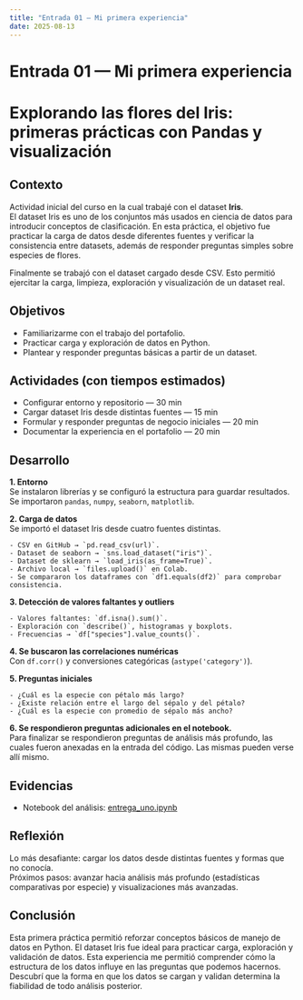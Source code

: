 ```yaml
---
title: "Entrada 01 — Mi primera experiencia"
date: 2025-08-13
---
```


# Entrada 01 — Mi primera experiencia
# Explorando las flores del Iris: primeras prácticas con Pandas y visualización

## Contexto

Actividad inicial del curso en la cual trabajé con el dataset **Iris**.  
El dataset Iris es uno de los conjuntos más usados en ciencia de datos para introducir conceptos de clasificación. En esta práctica, el objetivo fue practicar la carga de datos desde diferentes fuentes y verificar la consistencia entre datasets, además de responder preguntas simples sobre especies de flores.

Finalmente se trabajó con el dataset cargado desde CSV. Esto permitió ejercitar la carga, limpieza, exploración y visualización de un dataset real.

## Objetivos

- Familiarizarme con el trabajo del portafolio.
- Practicar carga y exploración de datos en Python.
- Plantear y responder preguntas básicas a partir de un dataset.

## Actividades (con tiempos estimados)

- Configurar entorno y repositorio — 30 min  
- Cargar dataset Iris desde distintas fuentes — 15 min  
- Formular y responder preguntas de negocio iniciales — 20 min  
- Documentar la experiencia en el portafolio — 20 min  

## Desarrollo

**1\. Entorno**  
   Se instalaron librerías y se configuró la estructura para guardar resultados. Se importaron `pandas`, `numpy`, `seaborn`, `matplotlib`.  

**2\. Carga de datos**  
   Se importó el dataset Iris desde cuatro fuentes distintas.  

    - CSV en GitHub → `pd.read_csv(url)`.  
    - Dataset de seaborn → `sns.load_dataset("iris")`.  
    - Dataset de sklearn → `load_iris(as_frame=True)`.  
    - Archivo local → `files.upload()` en Colab.  
    - Se compararon los dataframes con `df1.equals(df2)` para comprobar consistencia.  

**3\. Detección de valores faltantes y outliers**  

    - Valores faltantes: `df.isna().sum()`.  
    - Exploración con `describe()`, histogramas y boxplots.  
    - Frecuencias → `df["species"].value_counts()`.  

**4\. Se buscaron las correlaciones numéricas**  
   Con `df.corr()` y conversiones categóricas (`astype('category')`). 

**5\. Preguntas iniciales**  

    - ¿Cuál es la especie con pétalo más largo?  
    - ¿Existe relación entre el largo del sépalo y del pétalo?  
    - ¿Cuál es la especie con promedio de sépalo más ancho?  

**6\. Se respondieron preguntas adicionales en el notebook.**  
   Para finalizar se respondieron preguntas de análisis más profundo, las cuales fueron anexadas en la entrada del código. Las mismas pueden verse allí mismo.

## Evidencias
- Notebook del análisis: [entrega_uno.ipynb](uno.ipynb)

## Reflexión
Lo más desafiante: cargar los datos desde distintas fuentes y formas que no conocía.  
Próximos pasos: avanzar hacia análisis más profundo (estadísticas comparativas por especie) y visualizaciones más avanzadas.  

## Conclusión

Esta primera práctica permitió reforzar conceptos básicos de manejo de datos en Python. El dataset Iris fue ideal para practicar carga, exploración y validación de datos.  Esta experiencia me permitió comprender cómo la estructura de los datos influye en las preguntas que podemos hacernos. Descubrí que la forma en que los datos se cargan y validan determina la fiabilidad de todo análisis posterior.